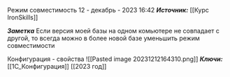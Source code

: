 
Режим совместимость
 12 - декабрь - 2023  16:42 
***Источник:***  [[Курс IronSkills]]

***Заметка*** 
Если версия моей базы на одном комьютере не совпадает с другой, то всегда можно в более 
новой базе уменьшить  режим совместимости

Конфигурация - свойства
![[Pasted image 20231212164310.png]]
***Ключи:*** [[1С_Конфигурация]]  [[2023 год]]